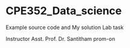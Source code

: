 # CPE352_Data_science
Example source code and My solution Lab task 

Instructor Asst. Prof. Dr. Santitham prom-on
